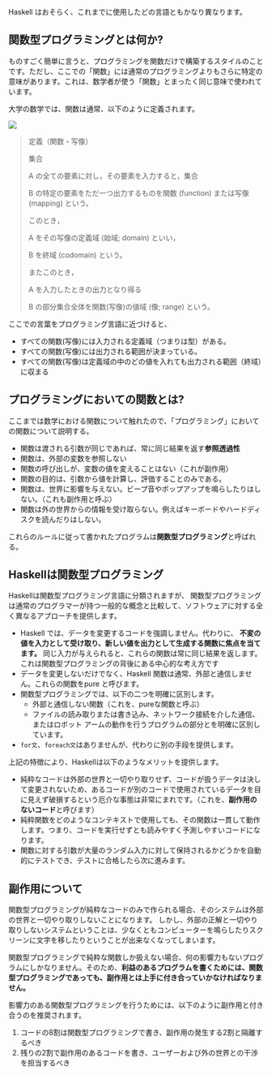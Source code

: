

Haskell はおそらく、これまでに使用したどの言語ともかなり異なります。


## 関数型プログラミングとは何か?

ものすごく簡単に言うと、プログラミングを関数だけで構築するスタイルのことです。ただし、ここでの「関数」には通常のプログラミングよりもさらに特定の意味があります。これは、数学者が使う「関数」とまったく同じ意味で使われています。

大学の数学では、関数は通常、以下のように定義されます。

<img src="https://mathlandscape.com/wp-content/uploads/2021/02/function-notation-1024x504.png">

> 定義（関数・写像）
> 
> 集合 
> 
> A の全ての要素に対し，その要素を入力すると，集合 
> 
> B の特定の要素をただ一つ出力するものを関数 (function) または写像 (mapping) という。
> 
> このとき，
> 
> A をその写像の定義域 (始域; domain) といい，
> 
> B を終域 (codomain) という。
> 
> またこのとき，
> 
> A を入力したときの出力となり得る 
>
> B の部分集合全体を関数(写像)の値域 (像; range) という。

ここでの言葉をプログラミング言語に近づけると、

- すべての関数(写像)には入力される定義域（つまりは型）がある。
- すべての関数(写像)には出力される範囲が決まっている。
- すべての関数(写像)は定義域の中のどの値を入れても出力される範囲（終域）に収まる



## プログラミングにおいての関数とは?

ここまでは数学における関数について触れたので、「プログラミング」においての関数について説明する。

- 関数は渡される引数が同じであれば、常に同じ結果を返す**参照透過性**
- 関数は、外部の変数を参照しない
- 関数の呼び出しが、変数の値を変えることはない（これが副作用）
- 関数の目的は、引数から値を計算し、評価することのみである。
- 関数は、世界に影響を与えない。ビープ音やポップアップを鳴らしたりはしない。（これも副作用と呼ぶ）
- 関数は外の世界からの情報を受け取らない。例えばキーボードやハードディスクを読んだりはしない。

これらのルールに従って書かれたプログラムは**関数型プログラミング**と呼ばれる。




## Haskellは関数型プログラミング

Haskellは関数型プログラミング言語に分類されますが、
関数型プログラミングは通常のプログラマーが持つ一般的な概念と比較して、ソフトウェアに対する全く異なるアプローチを提供します。

- Haskell では、データを変更するコードを強調しません。代わりに、 **不変の値を入力として受け取り、新しい値を出力として生成する関数に焦点を当てます。** 同じ入力が与えられると、これらの関数は常に同じ結果を返します。これは関数型プログラミングの背後にある中心的な考え方です
- データを変更しないだけでなく、Haskell 関数は通常、外部と通信しません。これらの関数をpure と呼びます。
- 関数型プログラミングでは、以下の二つを明確に区別します。
    - 外部と通信しない関数（これを、pureな関数と呼ぶ）
    - ファイルの読み取りまたは書き込み、ネットワーク接続を介した通信、またはロボット アームの動作を行うプログラムの部分とを明確に区別しています。
- `for文`、`foreach文`はありませんが、代わりに別の手段を提供します。


上記の特徴により、Haskellは以下のようなメリットを提供します。

- 純粋なコードは外部の世界と一切やり取りせず、コードが扱うデータは決して変更されないため、あるコードが別のコードで使用されているデータを目に見えず破損するという厄介な事態は非常にまれです。（これを、**副作用のないコード**と呼びます）
- 純粋関数をどのようなコンテキストで使用しても、その関数は一貫して動作します。つまり、コードを実行せずとも読みやすく予測しやすいコードになります。
- 関数に対する引数が大量のランダム入力に対して保持されるかどうかを自動的にテストでき、テストに合格したら次に進みます。




## 副作用について

関数型プログラミングが純粋なコードのみで作られる場合、そのシステムは外部の世界と一切やり取りしないことになります。
しかし、外部の正解と一切やり取りしないシステムということは、少なくともコンピューターを鳴らしたりスクリーンに文字を移したりということが出来なくなってしまいます。

関数型プログラミングで純粋な関数しか扱えない場合、何の影響力もないプログラムにしかなりません。そのため、**利益のあるプログラムを書くためには、関数型プログラミングであっても、副作用とは上手に付き合っていかなければなりません。**

影響力のある関数型プログラミングを行うためには、以下のように副作用と付き合うのを推奨されます。

1. コードの8割は関数型プログラミングで書き、副作用の発生する2割と隔離するべき
2. 残りの2割で副作用のあるコードを書き、ユーザーおよび外の世界との干渉を担当するべき

